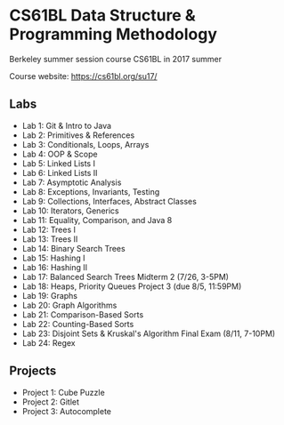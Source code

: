 # CS61BL Data Structure & Programming Methodology
Berkeley summer session course CS61BL in 2017 summer

Course website: https://cs61bl.org/su17/

## Labs

* Lab 1: Git & Intro to Java
* Lab 2: Primitives & References
*	Lab 3: Conditionals, Loops, Arrays
*	Lab 4: OOP & Scope
*	Lab 5: Linked Lists I
*	Lab 6: Linked Lists II
*	Lab 7: Asymptotic Analysis
*	Lab 8: Exceptions, Invariants, Testing
*	Lab 9: Collections, Interfaces, Abstract Classes
*	Lab 10: Iterators, Generics
*	Lab 11: Equality, Comparison, and Java 8
*	Lab 12: Trees I
*	Lab 13: Trees II
*	Lab 14: Binary Search Trees
*	Lab 15: Hashing I
*	Lab 16: Hashing II
* Lab 17: Balanced Search Trees	Midterm 2 (7/26, 3-5PM)
*	Lab 18: Heaps, Priority Queues	Project 3 (due 8/5, 11:59PM)
*	Lab 19: Graphs
* Lab 20: Graph Algorithms
*	Lab 21: Comparison-Based Sorts
* Lab 22: Counting-Based Sorts
* Lab 23: Disjoint Sets & Kruskal's Algorithm	Final Exam (8/11, 7-10PM)
* Lab 24: Regex

## Projects

* Project 1: Cube Puzzle
* Project 2: Gitlet
* Project 3: Autocomplete
